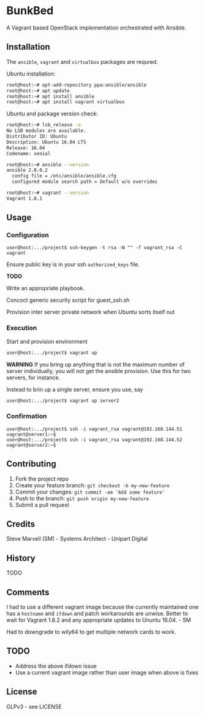 # BunkBed

A Vagrant based OpenStack implementation orchestrated with Ansible.

## Installation

The `ansible`, `vagrant` and `virtualbox` packages are requred.

Ubuntu installation:
```sh
root@host:~# apt-add-repository ppa:ansible/ansible
root@host:~# apt update
root@host:~# apt install ansible
root@host:~# apt install vagrant virtualbox
```

Ubuntu and package version check:
```sh
root@host:~# lsb_release -a
No LSB modules are available.
Distributor ID:	Ubuntu
Description: Ubuntu 16.04 LTS
Release: 16.04
Codename: xenial

root@host:~# ansible --version
ansible 2.0.0.2
  config file = /etc/ansible/ansible.cfg
  configured module search path = Default w/o overrides

root@host:~# vagrant --version
Vagrant 1.8.1
```
## Usage

### Configuration
```
user@host:.../project$ ssh-keygen -t rsa -N "" -f vagrant_rsa -C vagrant
```

Ensure public key is in your ssh `authorized_keys` file.

**TODO**

Write an appropriate playbook.

Concoct generic security script for guest_ssh.sh

Provision inter server private network when Ubuntu sorts itself out

### Execution

Start and provision environment
```sh
user@host:.../project$ vagrant up
```

**WARNING** If you bring up anything that is not the maximum number of
  server individually, you will not get the ansible provision. Use
  this for two servers, for instance. 

Instead to brin up a single server, ensure you use, say
```sh
user@host:.../project$ vagrant up server2
```

### Confirmation

```
user@host:.../project$ ssh -i vagrant_rsa vagrant@192.168.144.51
vagrant@server1:~$
user@host:.../project$ ssh -i vagrant_rsa vagrant@192.168.144.52
vagrant@server2:~$
```

## Contributing

1. Fork the project repo
2. Create your feature branch: `git checkout -b my-new-feature`
3. Commit your changes: `git commit -am 'Add some feature'`
4. Push to the branch: `git push origin my-new-feature`
5. Submit a pull request

## Credits

Steve Marvell (SM) - Systems Architect - Unipart Digital

## History

TODO

## Comments

I had to use a different vagrant image because the currently
maintained one has a `hostname` and `ifdown` and patch workarounds are
unwise. Better to wait for Vagrant 1.8.2 and any appropriate updates
to Ununtu 16.04. - SM

Had to downgrade to wily64 to get multiple network cards to work.

## TODO

* Address the above ifdown issue
* Use a current vagrant image rather than user image when above is fixes

## License

GLPv3 - see LICENSE